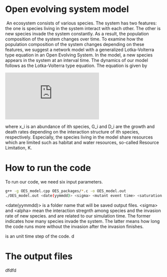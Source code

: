 # Open evolving system model
&nbsp;An ecosystem consists of various species.
The system has two features: the one is species living in the system interact with each other.
The other is new species invade the system constantly.
As a result, the population composition of the system changes over time.
To examine how the population composition of the system changes depending on these features, we suggest a network model with a generalized Lotka-Volterra type equation in an Open Evolving System.
In the model, a new species appears in the system at an interval time.
The dynamics of our model follows as the Lotka-Volterra type equation.
The equation is given by

![equation](https://latex.codecogs.com/gif.latex?%5Cfrac%7Bd%7Bx_i%7D%7D%7Bdt%7D%3DG_i%28%5Cmathbf%7Bx%7D%29%5C%3Ax_i%5Cleft%281-%5CSigma_jx_j/K%5Cright%29&plus;D_i%28%5Cmathbf%7Bx%7D%29%5C%3Ax_i%20%5C%3B%5C%3B.)

where x_i is an abundance of ith species, G_i and D_i are the growth and death rates depending on the interaction structure of ith species, respectively.
Especially, the species living in the model share resources which are limited such as habitat and water resources, so-called Resource Limitation, K.

# How to run the code
To run our code, we need six input parameters. 
```bash
g++ -g OES_model.cpp OES_packages/*.c -o OES_model.out
./OES_model.out <date(yymmdd)> <sigma> <mutant event time> <saturation time> <dt or K> <alpha>
```
\<date(yymmdd)\> is a folder name that will be saved output files.
\<sigma\> and \<alpha\> mean the interaction stregnth among species and the invasion rate of new species.
<mutant event time> and <saturation time> are related to our simulation time. 
The former indicates how many species invade the system. 
The latter means how long the code runs more without the invasion after the invasion finishes.
<dt or K> is an unit time step of the code.
d

# The output files
dfdfd
